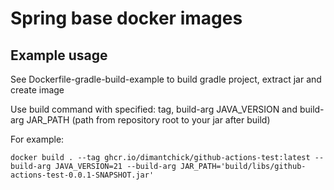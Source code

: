 # Spring base docker images
## Example usage
See Dockerfile-gradle-build-example to build gradle project, extract jar and create image

Use build command with specified: tag, build-arg JAVA_VERSION and build-arg JAR_PATH (path from repository root to your jar after build)

For example:

`docker build . --tag ghcr.io/dimantchick/github-actions-test:latest --build-arg JAVA_VERSION=21 --build-arg JAR_PATH='build/libs/github-actions-test-0.0.1-SNAPSHOT.jar'` 